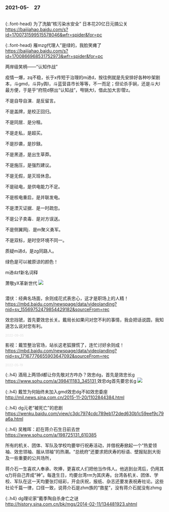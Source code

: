 ### 2021-05-　27
```note
```

{:.font-head}
为了洗脑“核污染水安全” 日本花20亿日元搞公关
<br>[
https://baijiahao.baidu.com/s?id=1700731599515578046&wfr=spider&for=pc
](
https://baijiahao.baidu.com/s?id=1700731599515578046&wfr=spider&for=pc
)

{:.font-head}
雁mzg代理人”是绿的，我脸笑瘫了
<br>[
https://baijiahao.baidu.com/s?id=1700866968531752973&wfr=spider&for=pc
](
https://baijiahao.baidu.com/s?id=1700866968531752973&wfr=spider&for=pc
)

两岸级笑柄——“认知作战”

疫情一爆，zq不稳，长于x传短于治理的m进d，按往例就是先安排好各种吵架剧本，斗gmd，斗异y舆l，斗蓝营县市长等等，不一而足；但论杀手锏，还是斗大l最方便，于是乎“府院d祭出“认知战”，甩锅大l，借此加大言l管z。

不是自导自演．是反留言。

不是盖牌，是校正回归。

不是同居．是分租。

不是走私，是超买。

不是抄袭，是抄録。

不是黑道，是出生草莽。

不是施压，是强烈建议。

不是无假，是灭班休息。

不是砝电，是供电能力不足。

不是核电重启，是并联发电。

不是湮灭证据．是一时疏忽。

不是公子卖毒．是对方误送。

不是侧翼网j．是m聚义勇军。

不是双标，是时空环境不同一。

质疑m进d，是zg同路人。

绿色是可以被原谅的颜色！

m进dzf新名词释

萧敬yX革新世代
![](http://pics5.baidu.com/feed/908fa0ec08fa513d1af26b9c09c3daf3b3fbd94a.jpeg?token=3968c6cb0ba7ad7982767b504f7f2fb9)

```tip
```

潜伏：经典名场面，余则成花式表忠心，这才是职场上的人精！
https://mbd.baidu.com/newspage/data/videolanding?nid=sv_15569752479854429182&sourceFrom=rec

效忠挡虢，首先要效忠长关。戴局长如果问对您不利的事情，我会把话说圆，我知道怎么说对您有利。

<font size="1" style="color:#DCDCDC">2022-09-05</font>

影视：戴笠整治官场，站长这老狐狸慌了，连忙讨好余则成！
https://mbd.baidu.com/newspage/data/videolanding?nid=sv_17167776655903647092&sourceFrom=rec

<font size="1" style="color:#DCDCDC">2022-05-19</font>

{:.h4}
酒局上两领d都让你先敬对方咋办？效忠dg，首先是效忠长g
<br>[
https://www.sohu.com/a/398411183_345131
](
https://www.sohu.com/a/398411183_345131
)
效忠dg首先要忠长g
![](http://p9.itc.cn/images01/20200529/fd72423fc53847a48eb2f6d447cdad7b.jpeg)

{:.h4}
戴笠为何始终未加入gmd效忠dg不如效忠委座
<br>[
http://mil.news.sina.com.cn/2015-11-20/1102844384.html
](
http://mil.news.sina.com.cn/2015-11-20/1102844384.html
)

{:.h4}
dg元老“被死亡”的悲剧
<br>[
https://wenku.baidu.com/view/c3dc7974cdc789eb172ded630b1c59eef9c79a6a.html
](
https://wenku.baidu.com/view/c3dc7974cdc789eb172ded630b1c59eef9c79a6a.html
)

{:.h4}
吴稚晖：赶在蒋介石生日前去世
<br>[
https://www.sohu.com/a/198725131_610385
](
https://www.sohu.com/a/198725131_610385
)

所有的机关、团体、军队及学校均要举行祝寿活动，并借祝寿掀起一个“热爱领袖、效忠领袖、服从领袖”的热潮。“总统府”还要求把庆寿的标语、壁报贴到大街及一些重要的公共场所，

蒋介石一生喜欢人奉承、吹捧，更喜欢人们把他当作伟人。他逃到台湾后，仍用其q力将自己弄成“神”。每逢生日，均要台湾rm为其庆寿。台湾各机关、团体、学校、军队在这一天均要张灯结彩，开会庆祝，报纸、杂志还要发表祝寿社论。这些社论千篇一律，口径一致，说蒋介石是zhm族的“救星”，没有蒋介石就没有zhmg

{:.h4}
dg理论家”戴季陶自杀身亡之谜
<br>[
http://history.sina.com.cn/bk/mgs/2014-02-11/134481923.shtml
](
http://history.sina.com.cn/bk/mgs/2014-02-11/134481923.shtml
)
